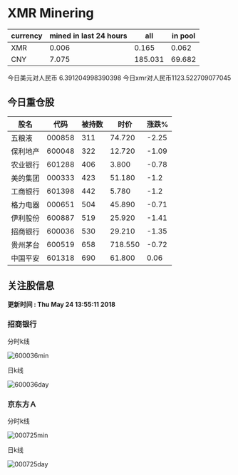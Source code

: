 # XMR Minering

|currency|mined in last 24 hours|all|in pool|
|---|---|---|---|
|XMR|0.006|0.165|0.062|
|CNY|7.075|185.031|69.682|

今日美元对人民币 6.391204998390398	今日xmr对人民币1123.522709077045


## 今日重仓股 

|股名|代码|被持数|时价|涨跌%|
|---|---|---|---|---|
|五粮液|000858|311|74.720|-2.25|
|保利地产|600048|322|12.720|-1.09|
|农业银行|601288|406|3.800|-0.78|
|美的集团|000333|423|51.180|-1.2|
|工商银行|601398|442|5.780|-1.2|
|格力电器|000651|504|45.890|-0.71|
|伊利股份|600887|519|25.920|-1.41|
|招商银行|600036|530|29.210|-1.35|
|贵州茅台|600519|658|718.550|-0.72|
|中国平安|601318|690|61.800|0.06|

## 关注股信息
**更新时间 : Thu May 24 13:55:11 2018**
### 招商银行 
分时k线

![600036min](http://image.sinajs.cn/newchart/min/n/sh600036.gif)

日k线

![600036day](http://image.sinajs.cn/newchart/daily/n/sh600036.gif)

### 京东方Ａ 
分时k线

![000725min](http://image.sinajs.cn/newchart/min/n/sz000725.gif)

日k线

![000725day](http://image.sinajs.cn/newchart/daily/n/sz000725.gif)
